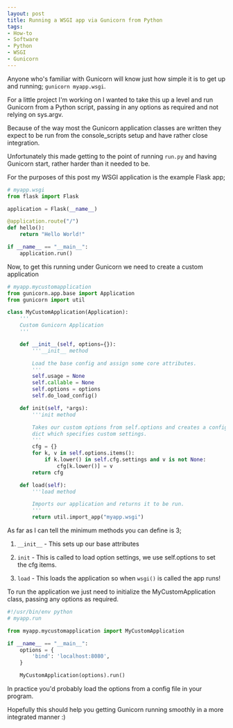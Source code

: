 ```yaml
---
layout: post
title: Running a WSGI app via Gunicorn from Python
tags:
- How-to
- Software
- Python
- WSGI
- Gunicorn
---
```


Anyone who's familiar with Gunicorn will know just how simple it is to get up
and running; `gunicorn myapp.wsgi`.

For a little project I'm working on I wanted to take this up a level and run
Gunicorn from a Python script, passing in any options as required and not
relying on sys.argv.

Because of the way most the Gunicorn application classes are written they
expect to be run from the console_scripts setup and have rather close
integration.

Unfortunately this made getting to the point of running `run.py`
and having Gunicorn start, rather harder than it needed to be.

For the purposes of this post my WSGI application is the example Flask app;

```python
# myapp.wsgi
from flask import Flask

application = Flask(__name__)

@application.route("/")
def hello():
    return "Hello World!"

if __name__ == "__main__":
	application.run()
```

Now, to get this running under Gunicorn we need to create a custom application

```python
# myapp.mycustomapplication
from gunicorn.app.base import Application
from gunicorn import util

class MyCustomApplication(Application):
    '''
    Custom Gunicorn Application
    '''

    def __init__(self, options={}):
        '''__init__ method

        Load the base config and assign some core attributes.
        '''
        self.usage = None
        self.callable = None
        self.options = options
        self.do_load_config()

    def init(self, *args):
        '''init method

        Takes our custom options from self.options and creates a config
        dict which specifies custom settings.
        '''
        cfg = {}
        for k, v in self.options.items():
            if k.lower() in self.cfg.settings and v is not None:
                cfg[k.lower()] = v
        return cfg

    def load(self):
        '''load method

        Imports our application and returns it to be run.
        '''        
        return util.import_app("myapp.wsgi")
```

As far as I can tell the minimum methods you can define is 3;

1. `__init__` - This sets up our base attributes
2. `init` - This is called to load option settings, we use self.options
to set the cfg items.

3. `load` - This loads the application so when `wsgi()` is called the
app runs!

To run the application we just need to initialize the MyCustomApplication
class, passing any options as required.

```python
#!/usr/bin/env python
# myapp.run

from myapp.mycustomapplication import MyCustomApplication

if __name__ == "__main__":
    options = {
        'bind': 'localhost:8080',
    }

    MyCustomApplication(options).run()
```

In practice you'd probably load the options from a config file in your program.


Hopefully this should help you getting Gunicorn running smoothly in a more
integrated manner :)
